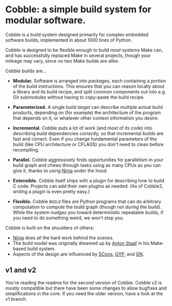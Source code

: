 # Cobble: a simple build system for modular software.

Cobble is a build system designed primarily for complex embedded software
builds, implemented in about 1000 lines of Python.

Cobble is designed to be flexible enough to build *most* systems Make can, and
has successfully replaced Make in several projects, though your mileage may
vary, since no two Make builds are alike.

Cobble builds are...

- **Modular.** Software is arranged into *packages*, each containing a portion
  of the build instructions. This ensures that you can reason locally about a
  library and its build recipe, and split common components out into e.g. Git
  submodules without having to copy-paste the build recipe.

- **Parameterized.** A single build *target* can describe multiple actual build
  products, depending on (for example) the architecture of the program that
  depends on it, or whatever other context information you desire.

- **Incremental.** Cobble puts a lot of work (and most of its code) into
  describing build dependencies *correctly,* so that incremental builds are fast
  and correct. Even if you change fundamental parameters of the build (like CPU
  architecture or CFLAGS) you don't need to clean before recompiling.

- **Parallel.** Cobble aggressively finds opportunities for parallelism in your
  build graph and chews through tasks using as many CPUs as you can give it,
  thanks to using [Ninja] under the hood.

- **Extensible.** Cobble itself ships with a plugin for describing how to build
  C code. Projects can add their own plugins as needed. (As of Cobble2, writing
  a plugin is even pretty easy.)

- **Flexible.** Cobble `BUILD` files are Python programs that can do arbitrary
  computation to compute the build graph (though not *during* the build). While
  the system nudges you toward deterministic repeatable builds, if you need to
  do something weird, we won't stop you.

Cobble is built on the shoulders of others:

 - [Ninja](http://martine.github.io/ninja/) does all the hard work behind the scenes.
 - The build model was originally dreamed up by [Anton Staaf] in his Make-based build system.
 - Aspects of the design are influenced by [SCons](http://scons.org), [GYP](https://code.google.com/p/gyp/),
   and [GN](https://code.google.com/p/chromium/wiki/gn).

## v1 and v2

You're reading the readme for the second version of Cobble. Cobble v2 is
_mostly_ compatible but there have been some changes to allow bugfixes and
simplifications in the core. If you need the older version, have a look at the
v1 branch.

[Loon]: http://loon.com/
[Ninja]: http://martine.github.io/ninja/
[SCons]: http://scons.org
[GYP]: https://code.google.com/p/gyp/
[GN]: https://code.google.com/p/chromium/wiki/gn
[Anton Staaf]: http://socialhacker.com
[Ninja]: https://ninja-build.org/
